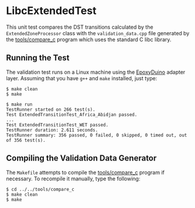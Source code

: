 # LibcExtendedTest

This unit test compares the DST transitions calculated by the
`ExtendedZoneProcessor` class with the `validation_data.cpp` file generated by
the [tools/compare_c](../../tools/compare_c) program which uses the standard C
libc library.

## Running the Test

The validation test runs on a Linux machine using the
[EpoxyDuino](https://github.com/bxparks/EpoxyDuino) adapter layer.
Assuming that you have `g++` and `make` installed, just type:

```
$ make clean
$ make

$ make run
TestRunner started on 266 test(s).
Test ExtendedTransitionTest_Africa_Abidjan passed.
...
Test ExtendedTransitionTest_WET passed.
TestRunner duration: 2.611 seconds.
TestRunner summary: 356 passed, 0 failed, 0 skipped, 0 timed out, out of 356 test(s).
```

## Compiling the Validation Data Generator

The `Makefile` attempts to compile the [tools/compare_c](../../tools/compare_c)
program if necessary. To recompile it manually, type the following:

```
$ cd ../../tools/compare_c
$ make clean
$ make
```
